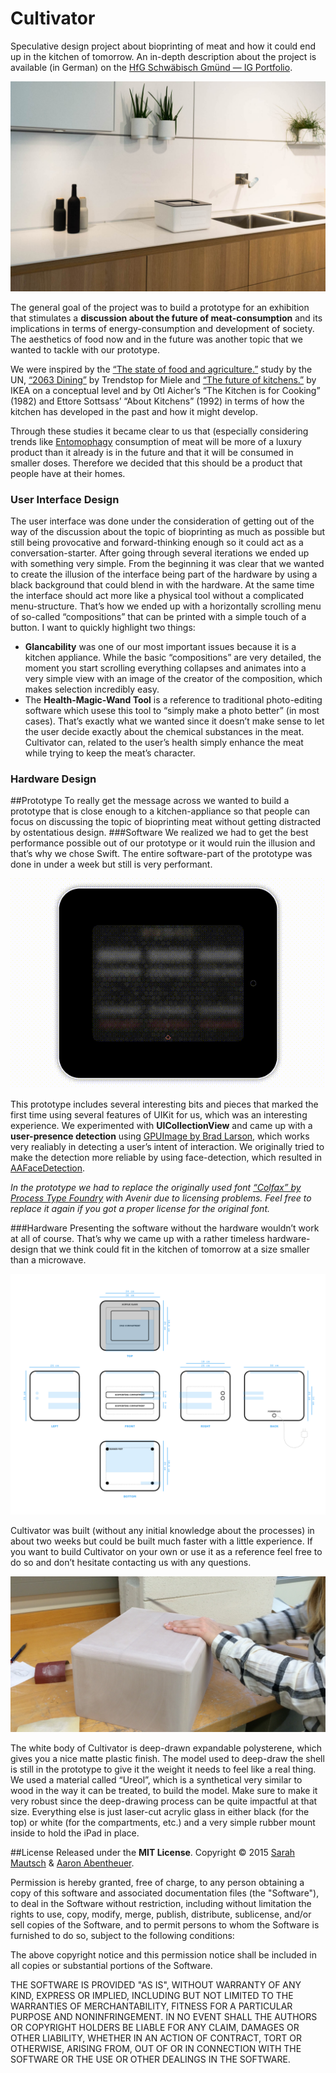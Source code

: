 # Cultivator
Speculative design project about bioprinting of meat and how it could end up in the kitchen of tomorrow.
An in-depth description about the project is available (in German) on the [HfG Schwäbisch Gmünd — IG Portfolio](http://ig.hfg-gmuend.de/Members/aaron_abentheuer/meine-projekte/cultivator).

![cultivatorPerspective](https://github.com/aaronabentheuer/Cultivator/blob/master/Images/CultivatorPerspective.jpg)

The general goal of the project was to build a prototype for an exhibition that stimulates a **discussion about the future of meat-consumption** and its implications in terms of energy-consumption and development of society. The aesthetics of food now and in the future was another topic that we wanted to tackle with our prototype.

We were inspired by the [“The state of food and agriculture.”](http://www.fao.org/docrep/018/i3300e/i3300e.pdf) study by the UN, [“2063 Dining”](http://www.londondesignfestival.com/news/2063-dining) by Trendstop for Miele and [“The future of kitchens.”](http://www.ikea.com/ms/en_GB/about_ikea/press/PR_FILES/Future_kitchens_report_FINAL.pdf) by IKEA on a conceptual level and by Otl Aicher’s “The Kitchen is for Cooking” (1982) and Ettore Sottsass’ “About Kitchens” (1992) in terms of how the kitchen has developed in the past and how it might develop.

Through these studies it became clear to us that (especially considering trends like [Entomophagy](http://en.wikipedia.org/wiki/Entomophagy) consumption of meat will be more of a luxury product than it already is in the future and that it will be consumed in smaller doses. Therefore we decided that this should be a product that people have at their homes.

### User Interface Design
The user interface was done under the consideration of getting out of the way of the discussion about the topic of bioprinting as much as possible but still being provocative and forward-thinking enough so it could act as a conversation-starter. After going through several iterations we ended up with something very simple.
From the beginning it was clear that we wanted to create the illusion of the interface being part of the hardware by using a black background that could blend in with the hardware. At the same time the interface should act more like a physical tool without a complicated menu-structure. That’s how we ended up with a horizontally scrolling menu of so-called “compositions” that can be printed with a simple touch of a button. I want to quickly highlight two things:
* **Glancability** was one of our most important issues because it is a kitchen appliance. While the basic “compositions” are very detailed, the moment you start scrolling everything collapses and animates into a very simple view with an image of the creator of the composition, which makes selection incredibly easy.
* The **Health-Magic-Wand Tool** is a reference to traditional photo-editing software which usese this tool to “simply make a photo better” (in most cases). That’s exactly what we wanted since it doesn’t make sense to let the user decide exactly about the chemical substances in the meat. Cultivator can, related to the user’s health simply enhance the meat while trying to keep the meat’s character.

### Hardware Design


##Prototype
To really get the message across we wanted to build a prototype that is close enough to a kitchen-appliance so that people can focus on discussing the topic of bioprinting meat without getting distracted by ostentatious design.
###Software
We realized we had to get the best performance possible out of our prototype or it would ruin the illusion and that’s why we chose Swift. The entire software-part of the prototype was done in under a week but still is very performant.

![screencast](https://github.com/aaronabentheuer/Cultivator/blob/master/Images/screencast.gif)

This prototype includes several interesting bits and pieces that marked the first time using several features of UIKit for us, which was an interesting experience. We experimented with **UICollectionView** and came up with a **user-presence detection** using [GPUImage by Brad Larson](https://github.com/BradLarson/GPUImage), which works very realiably in detecting a user’s intent of interaction. We originally tried to make the detection more reliable by using face-detection, which resulted in [AAFaceDetection](https://github.com/aaronabentheuer/AAFaceDetection).

*In the prototype we had to replace the originally used font [“Colfax” by Process Type Foundry](https://processtypefoundry.com/fonts/colfax/) with Avenir due to licensing problems. Feel free to replace it again if you got a proper license for the original font.*

###Hardware
Presenting the software without the hardware wouldn’t work at all of course. That’s why we came up with a rather timeless hardware-design that we think could fit in the kitchen of tomorrow at a size smaller than a microwave.

![technicalDraft](https://github.com/aaronabentheuer/Cultivator/blob/master/Images/Technical%20Draft.png)

Cultivator was built (without any initial knowledge about the processes) in about two weeks but could be built much faster with a little experience. If you want to build Cultivator on your own or use it as a reference feel free to do so and don’t hesitate contacting us with any questions.

![workshop](https://github.com/aaronabentheuer/Cultivator/blob/master/Images/workshop.jpg)

The white body of Cultivator is deep-drawn expandable polysterene, which gives you a nice matte plastic finish. The model used to deep-draw the shell is still in the prototype to give it the weight it needs to feel like a real thing. We used a material called “Ureol”, which is a synthetical very similar to wood in the way it can be treated, to build the model. Make sure to make it very robust since the deep-drawing process can be quite impactful at that size.
Everything else is just laser-cut acrylic glass in either black (for the top) or white (for the compartments, etc.) and a very simple rubber mount inside to hold the iPad in place.

##License
Released under the **MIT License**.
Copyright © 2015 [Sarah Mautsch](http://www.sarahmautsch.com) & [Aaron Abentheuer](http://www.aaronabentheuer.com).

Permission is hereby granted, free of charge, to any person obtaining a copy of this software and associated documentation files (the "Software"), to deal in the Software without restriction, including without limitation the rights to use, copy, modify, merge, publish, distribute, sublicense, and/or sell copies of the Software, and to permit persons to whom the Software is furnished to do so, subject to the following conditions:

The above copyright notice and this permission notice shall be included in all copies or substantial portions of the Software.

THE SOFTWARE IS PROVIDED "AS IS", WITHOUT WARRANTY OF ANY KIND, EXPRESS OR IMPLIED, INCLUDING BUT NOT LIMITED TO THE WARRANTIES OF MERCHANTABILITY, FITNESS FOR A PARTICULAR PURPOSE AND NONINFRINGEMENT. IN NO EVENT SHALL THE AUTHORS OR COPYRIGHT HOLDERS BE LIABLE FOR ANY CLAIM, DAMAGES OR OTHER LIABILITY, WHETHER IN AN ACTION OF CONTRACT, TORT OR OTHERWISE, ARISING FROM, OUT OF OR IN CONNECTION WITH THE SOFTWARE OR THE USE OR OTHER DEALINGS IN THE SOFTWARE.

